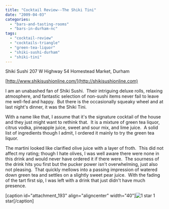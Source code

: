 ```yaml
---
title: "Cocktail Review--The Shiki Tini"
date: "2009-04-03"
categories: 
  - "bars-and-tasting-rooms"
  - "bars-in-durham-nc"
tags: 
  - "cocktail-review"
  - "cocktails-triangle"
  - "green-tea-liquor"
  - "shiki-sushi-durham"
  - "shiki-tini"
---
```


Shiki Sushi 207 W Highway 54 Homestead Market, Durham

[http://www.shikisushionline.com/](http://shikisushionline.com)

I am an unabashed fan of Shiki Sushi.  Their intriguing deluxe rolls, relaxing atmosphere, and fantastic selection of non-sushi items never fail to leave me well-fed and happy.  But there is the occasionally squeaky wheel and at last night's dinner, it was the Shiki Tini.

With a name like that, I assume that it's the signature cocktail of the house and they just might want to rethink that.  It is a mixture of green tea liquor, citrus vodka, pineapple juice, sweet and sour mix, and lime juice.  A solid list of ingredients though I admit, I ordered it mainly to try the green tea liquor.

The martini looked like clarified olive juice with a layer of froth.  This did not affect my rating; though I hate olives, I was well aware there were none in this drink and would never have ordered it if there were.  The sourness of the drink hits you first but the pucker power isn't overwhelming, just also not pleasing.  That quickly mellows into a passing impression of watered down green tea and settles on a slightly sweet pear juice.  With the fading of the tart first sip, I was left with a drink that just didn't have much presence.

\[caption id="attachment\_193" align="aligncenter" width="40"\]![1 star](http://s3.amazonaws.com/thegourmez-wpmedia/2009/04/rating_olive1.gif "rating_olive1") 1 star\[/caption\]
